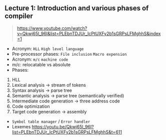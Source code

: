 ## Lecture 1: Introduction and various phases of compiler
> https://www.youtube.com/watch?v=Qkwj65l_96I&list=PLEbnTDJUr_IcPtUXFy2b1sGRPsLFMghhS&index=1

- Acronym: `HLL` `High level language`
- Pre-processor phases: `File inclusion` `Macro expension`
- Acronym: `m/c` `machine code`
- m/c: relocatable vs absolute
- Phases:
 1. HLL
 2. Lexical analysis -> stream of tokens
 3. Syntax analysis -> parse tree
 4. Semantic analysis -> parse tree (semantically verified)
 5. Intermediate code generation -> three address code
 6. Code optimization
 7. Target code generation -> assembly
- `Symbol table manager` / `Error handler`
- Lexemes
https://youtu.be/Qkwj65l_96I?list=PLEbnTDJUr_IcPtUXFy2b1sGRPsLFMghhS&t=611
